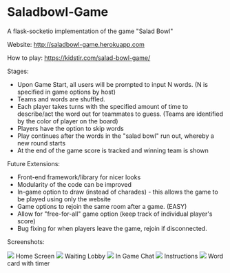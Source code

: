 # Saladbowl-Game
A flask-socketio implementation of the game "Salad Bowl"

Website: http://saladbowl-game.herokuapp.com

How to play: https://kidstir.com/salad-bowl-game/

Stages:
  - Upon Game Start, all users will be prompted to input N words. (N is specified in game options by host)
  - Teams and words are shuffled.
  - Each player takes turns with the specified amount of time to describe/act the word out for teammates to guess. (Teams are identified by the color of player on the board)
  - Players have the option to skip words
  - Play continues after the words in the "salad bowl" run out, whereby a new round starts
  - At the end of the game score is tracked and winning team is shown
  
 Future Extensions:
  - Front-end framework/library for nicer looks
  - Modularity of the code can be improved
  - In-game option to draw (instead of charades) - this allows the game to be played using only the website
  - Game options to rejoin the same room after a game. (EASY)
  - Allow for "free-for-all" game option (keep track of individual player's score)
  - Bug fixing for when players leave the game, rejoin if disconnected.
  
  
 Screenshots:
 
  <img src=“https://raw.githubusercontent.com/misterpuffin/Saladbowl-Game/master/Salad%20Bowl%20Screenshots/home%20screen.png” raw=true>
  Home Screen
 
  <img src=“https://raw.githubusercontent.com/misterpuffin/Saladbowl-Game/master/Salad%20Bowl%20Screenshots/waiting%20lobby.png” raw=true>
  Waiting Lobby
  
  <img src=“https://raw.githubusercontent.com/misterpuffin/Saladbowl-Game/master/Salad%20Bowl%20Screenshots/in-game%20chat.png” raw=true>
  In Game Chat
  
  <img src=“https://raw.githubusercontent.com/misterpuffin/Saladbowl-Game/master/Salad%20Bowl%20Screenshots/instructions.png” raw=true>
  Instructions
  
  <img src=“https://raw.githubusercontent.com/misterpuffin/Saladbowl-Game/master/Salad%20Bowl%20Screenshots/word%20with%20timer.png” raw=true>
  Word card with timer 
 
